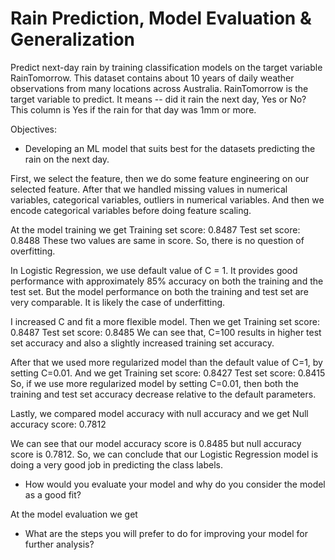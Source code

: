 # Rain Prediction, Model Evaluation & Generalization
Predict next-day rain by training classification models on the target variable RainTomorrow. This dataset contains about 10 years of daily weather observations from many locations across Australia. RainTomorrow is the target variable to predict. It means -- did it rain the next day, Yes or No? This column is Yes if the rain for that day was 1mm or more.

Objectives:

- Developing an ML model that suits best for the datasets predicting the rain on the next day.

First, we select the feature, then we do some feature engineering on our selected feature. After that we handled missing values in numerical variables, categorical variables, outliers in numerical variables. And then we encode categorical variables before doing feature scaling.

At the model training we get
Training set score: 0.8487
Test set score: 0.8488
These two values are same in score. So, there is no question of overfitting.

In Logistic Regression, we use default value of C = 1. It provides good performance with approximately 85% accuracy on both the training and the test set. But the model performance on both the training and test set are very comparable. It is likely the case of underfitting.

I increased C and fit a more flexible model.
Then we get 
Training set score: 0.8487
Test set score: 0.8485
We can see that, C=100 results in higher test set accuracy and also a slightly increased training set accuracy.

After that we used more regularized model than the default value of C=1, by setting C=0.01.
And we get
Training set score: 0.8427
Test set score: 0.8415
So, if we use more regularized model by setting C=0.01, then both the training and test set accuracy decrease relative to the default parameters.

Lastly, we compared model accuracy with null accuracy and we get Null accuracy score: 0.7812

We can see that our model accuracy score is 0.8485 but null accuracy score is 0.7812. So, we can conclude that our Logistic Regression model is doing a very good job in predicting the class labels.


- How would you evaluate your model and why do you consider the model as a good fit?

At the model evaluation we get




- What are the steps you will prefer to do for improving your model for further analysis?
